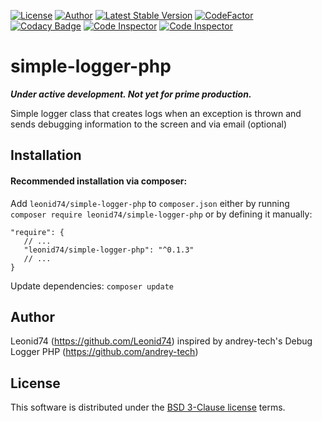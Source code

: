 [![License](https://img.shields.io/badge/license-BSD-blue.svg?maxAge=43200)](./LICENSE)
[![Author](https://img.shields.io/badge/author-Leonid74-blue.svg)](https://github.com/Leonid74)
[![Latest Stable Version](https://img.shields.io/github/v/release/Leonid74/simple-logger-php)](https://github.com/Leonid74/simple-logger-php/releases/latest)
[![CodeFactor](https://www.codefactor.io/repository/github/leonid74/simple-logger-php/badge)](https://www.codefactor.io/repository/github/leonid74/simple-logger-php)
[![Codacy Badge](https://app.codacy.com/project/badge/Grade/fe9dd41d7b4c44d280eabc8b80850199)](https://www.codacy.com/gh/Leonid74/simple-logger-php/dashboard)
[![Code Inspector](https://www.code-inspector.com/project/19215/status/svg)](https://frontend.code-inspector.com/home)
[![Code Inspector](https://www.code-inspector.com/project/19215/score/svg)](https://frontend.code-inspector.com/home)

# simple-logger-php
***Under active development. Not yet for prime production.***

Simple logger class that creates logs when an exception is thrown and sends debugging information to the screen and via email (optional)

Installation
-----

#### Recommended installation via composer:

Add `leonid74/simple-logger-php` to `composer.json` either by running `composer require leonid74/simple-logger-php` or by defining it manually:

    "require": {
       // ...
       "leonid74/simple-logger-php": "^0.1.3"
       // ...
    }

Update dependencies: `composer update` 

## Author
Leonid74 (https://github.com/Leonid74)
inspired by andrey-tech's Debug Logger PHP (https://github.com/andrey-tech)

## License
This software is distributed under the [BSD 3-Clause license](./LICENSE) terms.
